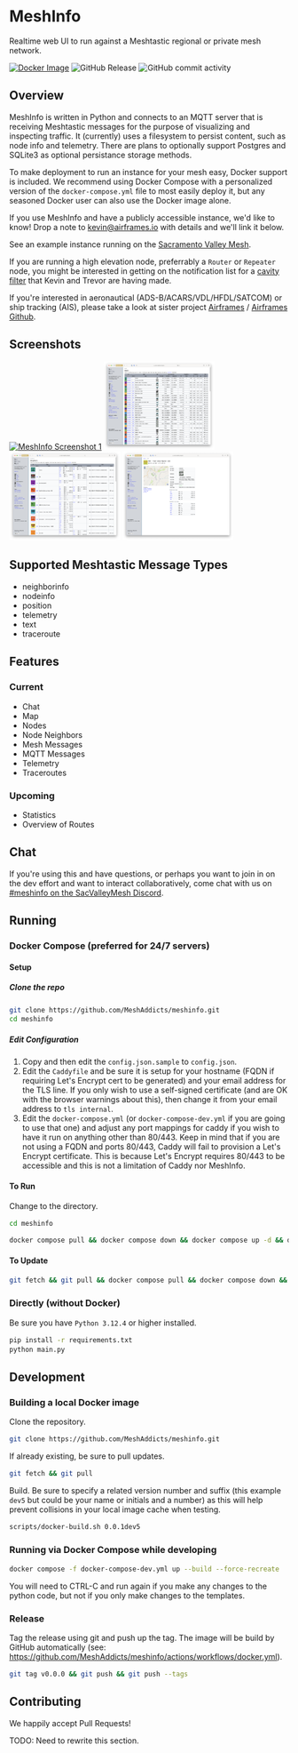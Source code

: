 # MeshInfo

Realtime web UI to run against a Meshtastic regional or private mesh network.

[![Docker Image](https://github.com/MeshAddicts/meshinfo/actions/workflows/docker.yml/badge.svg)](https://github.com/MeshAddicts/meshinfo/actions/workflows/docker.yml) ![GitHub Release](https://img.shields.io/github/v/release/meshaddicts/meshinfo) ![GitHub commit activity](https://img.shields.io/github/commit-activity/t/meshaddicts/meshinfo)

## Overview

MeshInfo is written in Python and connects to an MQTT server that is receiving Meshtastic messages for the purpose of visualizing and inspecting traffic. It (currently) uses a filesystem to persist content, such as node info and telemetry. There are plans to optionally support Postgres and SQLite3 as optional persistance storage methods.

To make deployment to run an instance for your mesh easy, Docker support is included. We recommend using Docker Compose with a personalized version of the `docker-compose.yml` file to most easily deploy it, but any seasoned Docker user can also use the Docker image alone.

If you use MeshInfo and have a publicly accessible instance, we'd like to know! Drop a note to kevin@airframes.io with details and we'll link it below.

See an example instance running on the [Sacramento Valley Mesh](https://svm1.meshinfo.network/nodes.html).

If you are running a high elevation node, preferrably a `Router` or `Repeater` node, you might be interested in getting on the notification list for a [cavity filter](https://shop.airframes.io/products/lora-915mhz-filter) that Kevin and Trevor are having made.

If you're interested in aeronautical (ADS-B/ACARS/VDL/HFDL/SATCOM) or ship tracking (AIS), please take a look at sister project [Airframes](https://airframes.io) / [Airframes Github](https://github.com/airframesio).

## Screenshots

[<img src="meshinfo1.png" alt="MeshInfo Screenshot 1" width="200" />](meshinfo1.png)
[<img src="meshinfo2.png" alt="MeshInfo Screenshot 2" width="200" />](meshinfo2.png)
[<img src="meshinfo3.png" alt="MeshInfo Screenshot 3" width="200" />](meshinfo3.png)
[<img src="meshinfo4.png" alt="MeshInfo Screenshot 3" width="200" />](meshinfo4.png)

## Supported Meshtastic Message Types

- neighborinfo
- nodeinfo
- position
- telemetry
- text
- traceroute

## Features

### Current

- Chat
- Map
- Nodes
- Node Neighbors
- Mesh Messages
- MQTT Messages
- Telemetry
- Traceroutes

### Upcoming

- Statistics
- Overview of Routes

## Chat

If you're using this and have questions, or perhaps you want to join in on the dev effort and want to interact collaboratively, come chat with us on [#meshinfo on the SacValleyMesh Discord](https://discord.gg/tj6dADagDJ).

## Running

### Docker Compose (preferred for 24/7 servers)

#### Setup

##### Clone the repo

```sh
git clone https://github.com/MeshAddicts/meshinfo.git
cd meshinfo
```

##### Edit Configuration

1. Copy and then edit the `config.json.sample` to `config.json`.
2. Edit the `Caddyfile` and be sure it is setup for your hostname (FQDN if requiring Let's Encrypt cert to be generated) and your email address for the TLS line. If you only wish to use a self-signed certificate (and are OK with the browser warnings about this), then change it from your email address to `tls internal`.
3. Edit the `docker-compose.yml` (or `docker-compose-dev.yml` if you are going to use that one) and adjust any port mappings for caddy if you wish to have it run on anything other than 80/443. Keep in mind that if you are not using a FQDN and ports 80/443, Caddy will fail to provision a Let's Encrypt certificate. This is because Let's Encrypt requires 80/443 to be accessible and this is not a limitation of Caddy nor MeshInfo.

#### To Run

Change to the directory.

```sh
cd meshinfo
```

```sh
docker compose pull && docker compose down && docker compose up -d && docker compose ps && docker compose logs -f meshinfo
```

#### To Update

```sh
git fetch && git pull && docker compose pull && docker compose down && docker compose up -d && docker compose ps && docker compose logs -f meshinfo
```

### Directly (without Docker)

Be sure you have `Python 3.12.4` or higher installed.

```sh
pip install -r requirements.txt
python main.py
```

## Development

### Building a local Docker image

Clone the repository.

```sh
git clone https://github.com/MeshAddicts/meshinfo.git
```

If already existing, be sure to pull updates.

```sh
git fetch && git pull
```

Build. Be sure to specify a related version number and suffix (this example `dev5` but could be your name or initials and a number) as this will help prevent collisions in your local image cache when testing.

```sh
scripts/docker-build.sh 0.0.1dev5
```

### Running via Docker Compose while developing

```sh
docker compose -f docker-compose-dev.yml up --build --force-recreate
```

You will need to CTRL-C and run again if you make any changes to the python code, but not if you only make changes to
the templates.

### Release

Tag the release using git and push up the tag. The image will be build by GitHub automatically (see: https://github.com/MeshAddicts/meshinfo/actions/workflows/docker.yml).

```sh
git tag v0.0.0 && git push && git push --tags
```

## Contributing

We happily accept Pull Requests!

TODO: Need to rewrite this section.

